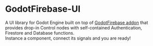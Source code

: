 # GodotFirebase-UI

A UI library for Godot Engine built on top of [GodotFirebase addon]() that provides drop-in Control nodes with self-contained Authentication, Firestore and Database functions.  
Instance a component, connect its signals and you are ready!